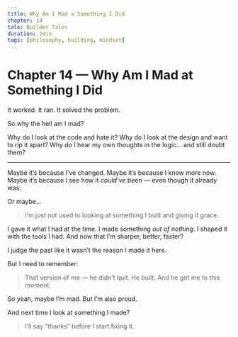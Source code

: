 ```yaml
---
title: Why Am I Mad a Something I Did
chapter: 14
tale: Builder Tales
duration: 2min
tags: [philosophy, building, mindset]
---
```


# Chapter 14 — Why Am I Mad at Something I Did

It worked.
It ran.
It solved the problem.

So why the hell am I mad?

Why do I look at the code and hate it?
Why do I look at the design and want to rip it apart?
Why do I hear my own thoughts in the logic…
and still doubt them?

---

Maybe it’s because I’ve changed.
Maybe it’s because I know more now.
Maybe it’s because I see how it *could’ve* been —
even though it already was.

Or maybe…

> I’m just not used to looking at something I built
> and giving it grace.

I gave it what I had at the time.
I made something *out of nothing*.
I shaped it with the tools I had.
And now that I’m sharper, better, faster?

I judge the past like it wasn’t the reason I made it here.

But I need to remember:

> That version of me —
> he didn’t quit.
> He built.
> And he got me to this moment.

So yeah, maybe I’m mad.
But I’m also proud.

And next time I look at something I made?

> I’ll say “thanks”
> before I start fixing it.
